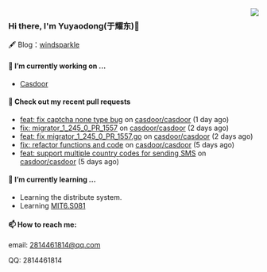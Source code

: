 <img align="right" src="https://github-readme-stats.vercel.app/api?username=leo220yuyaodog&show_icons=true&icon_color=805AD5&text_color=718096&bg_color=ffffff&hide_title=true" />

### Hi there, I'm Yuyaodong(于耀东)👋
🖋 Blog：[windsparkle](https://blog.windsparkle.top)
#### 🔭 I’m currently working on ...
- [Casdoor](https://github.com/casdoor)

#### 🔨 Check out my recent pull requests

- [feat: fix captcha none type bug](https://github.com/casdoor/casdoor/pull/1572) on [casdoor/casdoor](https://github.com/casdoor/casdoor) (1 day ago)
- [fix: migrator_1_245_0_PR_1557](https://github.com/casdoor/casdoor/pull/1571) on [casdoor/casdoor](https://github.com/casdoor/casdoor) (2 days ago)
- [feat: fix migrator_1_245_0_PR_1557.go](https://github.com/casdoor/casdoor/pull/1564) on [casdoor/casdoor](https://github.com/casdoor/casdoor) (2 days ago)
- [fix: refactor functions and code](https://github.com/casdoor/casdoor/pull/1559) on [casdoor/casdoor](https://github.com/casdoor/casdoor) (5 days ago)
- [feat: support multiple country codes for sending SMS](https://github.com/casdoor/casdoor/pull/1557) on [casdoor/casdoor](https://github.com/casdoor/casdoor) (5 days ago)

#### 🌱 I’m currently learning ...
- Learning the distribute system.
- Learning [MIT6.S081](https://pdos.csail.mit.edu/6.828/2021/schedule.html)

#### 📫 How to reach me:
email: 2814461814@qq.com

QQ: 2814461814
